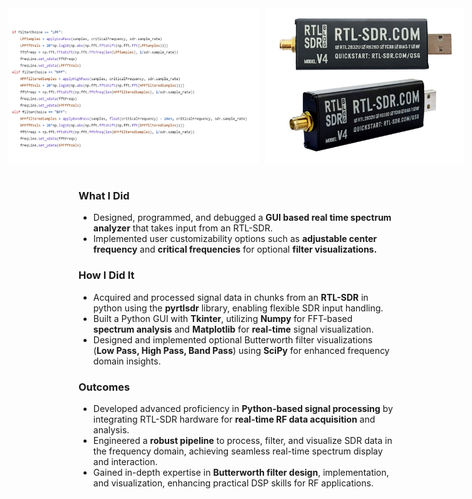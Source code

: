 <div style = "display: flex; gap: 10px; justify-content: center;">
  <img src = "/projects/spectrumanalyzer/sa2.png" width="400" height="250">
  <img src = "/projects/spectrumanalyzer/sa3.jpg" width="400" height="250">
</div>
<br>

### What I Did
- Designed, programmed, and debugged a **GUI based real time spectrum analyzer** that takes input from an RTL-SDR.
- Implemented user customizability options such as **adjustable center frequency** and **critical frequencies** for optional **filter visualizations.**

### How I Did It
- Acquired and processed signal data in chunks from an **RTL-SDR** in python using the **pyrtlsdr** library, enabling flexible SDR input handling.
- Built a Python GUI with **Tkinter**, utilizing **Numpy** for FFT-based **spectrum analysis** and **Matplotlib** for **real-time** signal visualization.
- Designed and implemented optional Butterworth filter visualizations (**Low Pass, High Pass, Band Pass**) using **SciPy** for enhanced frequency domain insights.

### Outcomes
- Developed advanced proficiency in **Python-based signal processing** by integrating RTL-SDR hardware for **real-time RF data acquisition** and analysis.
- Engineered a **robust pipeline** to process, filter, and visualize SDR data in the frequency domain, achieving seamless real-time spectrum display and interaction.
- Gained in-depth expertise in **Butterworth filter design**, implementation, and visualization, enhancing practical DSP skills for RF applications.
